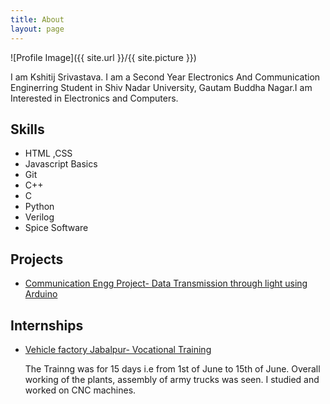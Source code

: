 ```yaml
---
title: About
layout: page
---
```

![Profile Image]({{ site.url }}/{{ site.picture }})

<p>I am Kshitij Srivastava. I am a Second Year Electronics And Communication Enginerring Student in Shiv Nadar University, Gautam Buddha Nagar.I am Interested in Electronics and Computers. </p>

<p></p>

<h2>Skills</h2>

<ul class="skill-list">
	<li>HTML ,CSS</li>
	<li>Javascript Basics</li>
	<li>Git</li>
	<li>C++</li>
	<li>C</li>
	<li>Python</li>
	<li>Verilog</li>
	<li>Spice Software</li>
</ul>

<h2>Projects</h2>

<ul>
	<li><a href="https://github.com/">Communication Engg Project- Data Transmission through light using Arduino</a></li>
</ul>

<h2>Internships</h2>

<ul>
	<li><a href="https://www.dropbox.com/s/inr1936pt1g87yp/Kshitij%20Summer%20Trg%202017.jpg?dl=0">Vehicle factory Jabalpur- Vocational Training</a></li>
	<p>The Trainng was for 15 days i.e from 1st of June to 15th of June. Overall working of the plants, assembly of army trucks was seen. I studied and worked on CNC machines.</p>
</ul>
